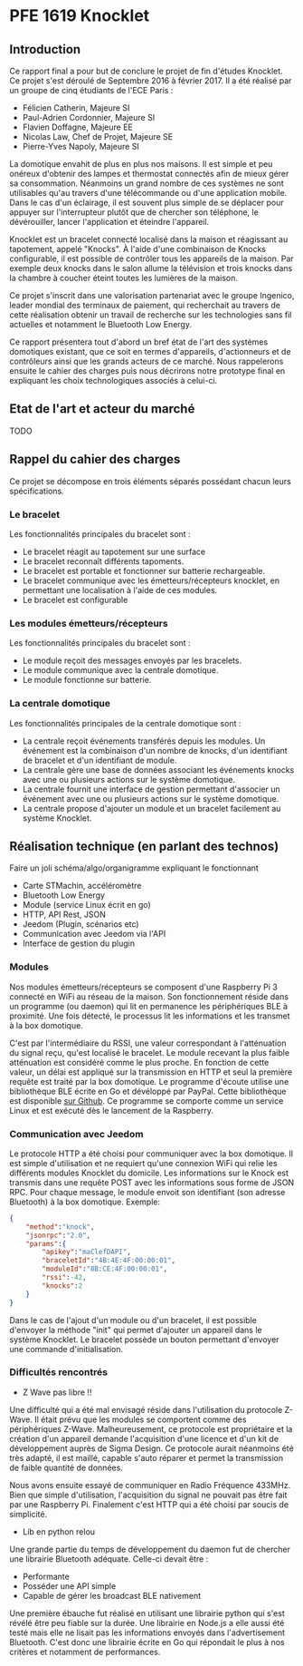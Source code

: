 # PFE 1619 Knocklet
## Introduction

Ce rapport final a pour but de conclure le projet de fin d'études Knocklet. Ce projet s'est déroulé de Septembre 2016 à février 2017. Il a été réalisé par un groupe de cinq étudiants de l'ECE Paris :

* Félicien Catherin, Majeure SI
* Paul-Adrien Cordonnier, Majeure SI
* Flavien Doffagne, Majeure EE
* Nicolas Law, Chef de Projet, Majeure SE
* Pierre-Yves Napoly, Majeure SI

La domotique envahit de plus en plus nos maisons. Il est simple et peu onéreux d'obtenir des lampes et thermostat connectés afin de mieux gérer sa consommation. Néanmoins un grand nombre de ces systèmes ne sont utilisables qu'au travers d'une télécommande ou d'une application mobile. Dans le cas d'un éclairage, il est souvent plus simple de se déplacer pour appuyer sur l'interrupteur plutôt que de chercher son téléphone, le dévérouiller, lancer l'application et éteindre l'appareil.

Knocklet est un bracelet connecté localisé dans la maison et réagissant au tapotement, appelé "Knocks". À l'aide d'une combinaison de Knocks configurable, il est possible de contrôler tous les appareils de la maison. Par exemple deux knocks dans le salon allume la télévision et trois knocks dans la chambre à coucher éteint toutes les lumières de la maison.

Ce projet s'inscrit dans une valorisation partenariat avec le groupe Ingenico, leader mondial des terminaux de paiement, qui  recherchait au travers de cette réalisation obtenir un travail de recherche sur les technologies sans fil actuelles et notamment le Bluetooth Low Energy.

Ce rapport présentera tout d'abord un bref état de l'art des systèmes domotiques existant, que ce soit en termes d'appareils, d'actionneurs et de contrôleurs ainsi que les grands acteurs de ce marché. Nous rappelerons ensuite le cahier des charges puis nous décrirons notre prototype final en expliquant les choix technologiques associés à celui-ci.

## Etat de l'art et acteur du marché

TODO

## Rappel du cahier des charges

Ce projet se décompose en trois éléments séparés possédant chacun leurs spécifications.

### Le bracelet

Les fonctionnalités principales du bracelet sont :

* Le bracelet réagit au tapotement sur une surface
* Le bracelet reconnaît différents tapoments.
* Le bracelet est portable et fonctionner sur batterie rechargeable.
* Le bracelet communique avec les émetteurs/récepteurs knocklet, en permettant une localisation à l'aide de ces modules.
* Le bracelet est configurable

### Les modules émetteurs/récepteurs

Les fonctionnalités principales du bracelet sont :

* Le module reçoit des messages envoyés par les bracelets.
* Le module communique avec la centrale domotique.
* Le module fonctionne sur batterie.

### La centrale domotique

Les fonctionnalités principales de la centrale domotique sont :

* La centrale reçoit événements transférés depuis les modules. Un événement est la combinaison d'un nombre de knocks, d'un identifiant de bracelet et d'un identifiant de  module.
* La centrale gère une base de données associant les événements knocks avec une ou plusieurs actions sur le système domotique.
* La centrale fournit une interface de gestion permettant d'associer un événement avec une ou plusieurs actions sur le système domotique.
* La centrale propose d'ajouter un module et un bracelet facilement au système Knocklet.

## Réalisation technique (en parlant des technos)

Faire un joli schéma/algo/organigramme expliquant le fonctionnant

* Carte STMachin, accéléromètre
* Bluetooth Low Energy
* Module (service Linux écrit en go)
* HTTP, API Rest, JSON
* Jeedom (Plugin, scénarios etc)
* Communication avec Jeedom via l'API
* Interface de gestion du plugin

### Modules

Nos modules émetteurs/récepteurs se composent d'une Raspberry Pi 3 connecté en WiFi au réseau de la maison. Son fonctionnement réside dans un programme (ou daemon) qui lit en permanence les périphériques BLE à proximité. Une fois détecté, le processus lit les informations et les transmet à la box domotique.

C'est par l'intermédiaire du RSSI, une valeur correspondant à l'atténuation du signal reçu, qu'est localisé le bracelet. Le module recevant la plus faible atténuation est considéré comme le plus proche. En fonction de cette valeur, un délai est appliqué sur la transmission en HTTP et seul la première requête est traité par la box domotique. Le programme d'écoute utilise une bibliothèque BLE écrite en Go et dévéloppé par PayPal. Cette bibliothèque est disponible [sur Github](https://github.com/paypal/gatt). Ce programme se comporte comme un service Linux et est exécuté dès le lancement de la Raspberry.

### Communication avec Jeedom

Le protocole HTTP a été choisi pour communiquer avec la box domotique. Il est simple d'utilisation et ne requiert qu'une connexion WiFi qui relie les différents modules Knocklet du domicile. Les informations sur le Knock est transmis dans une requête POST avec les informations sous forme de JSON RPC. Pour chaque message, le module envoit son identifiant (son adresse Bluetooth) à la box domotique. Exemple:

```JSON
{
	"method":"knock",
	"jsonrpc":"2.0",
	"params":{
		"apikey":"maClefDAPI",
		"braceletId":"4B:4E:4F:00:00:01",
		"moduleId":"8B:CE:4F:00:00:01",
		"rssi":-42,
		"knocks":2
	}
}

```

Dans le cas de l'ajout d'un module ou d'un bracelet, il est possible d'envoyer la méthode "init" qui permet d'ajouter un appareil dans le système Knocklet. Le bracelet possède un bouton permettant d'envoyer une commande d'initialisation.


### Difficultés rencontrés

* Z Wave pas libre !!

Une difficulté qui a été mal envisagé réside dans l'utilisation du protocole Z-Wave.  Il était prévu que les modules se comportent comme des périphériques Z-Wave. Malheureusement, ce protocole est propriétaire et la création d'un appareil demande l'acquisition d'une licence et d'un kit de développement auprès de Sigma Design. Ce protocole aurait néanmoins été très adapté, il est maillé, capable s'auto réparer et permet la transmission de faible quantité de données.

Nous avons ensuite essayé de communiquer en Radio Fréquence 433MHz. Bien que simple d'utilisation, l'acquisition du signal ne pouvait pas être fait par une Raspberry Pi. Finalement c'est HTTP qui a été choisi par soucis de simplicité.

* Lib en python relou

Une grande partie du temps de développement du daemon fut de chercher une librairie Bluetooth adéquate. Celle-ci devait être :
* Performante
* Posséder une API simple
* Capable de gérer les broadcast BLE nativement

Une première ébauche fut réalisé en utilisant une librairie python qui s'est révélé être peu fiable sur la durée. Une librairie en Node.js a elle aussi été testé mais elle ne lisait pas les informations envoyés dans l'advertisement Bluetooth. C'est donc une librairie écrite en Go qui répondait le plus à nos critères et notamment de performances.

